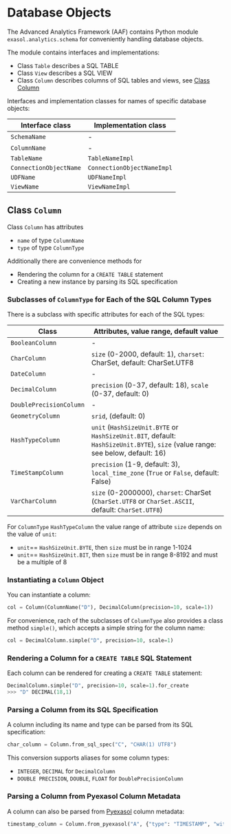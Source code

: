 # Database Objects

The Advanced Analytics Framework (AAF) contains Python module `exasol.analytics.schema` for conveniently handling database objects.

The module contains interfaces and implementations:

* Class `Table` describes a SQL TABLE
* Class `View` describes a SQL VIEW
* Class `Column` describes columns of SQL tables and views, see [Class Column](#class-column)

Interfaces and implementation classes for names of specific database objects:

| Interface class        | Implementation class       |
|------------------------|----------------------------|
| `SchemaName`           | -                          |
| `ColumnName`           | -                          |
| `TableName`            | `TableNameImpl`            |
| `ConnectionObjectName` | `ConnectionObjectNameImpl` |
| `UDFName`              | `UDFNameImpl`              |
| `ViewName`             | `ViewNameImpl`             |

## Class `Column`

Class `Column` has attributes
* `name` of type `ColumnName`
* `type` of type `ColumnType`

Additionally there are convenience methods for
* Rendering the column for a `CREATE TABLE` statement
* Creating a new instance by parsing its SQL specification

### Subclasses of `ColumnType` for Each of the SQL Column Types

There is a subclass with specific attributes for each of the SQL types:

| Class                   | Attributes, value range, default value |
|-------------------------|------------------------------------------------------------------------|
| `BooleanColumn`         | -                                                                      |
| `CharColumn`            | `size` (0-2000, default: 1), `charset`: CharSet, default: CharSet.UTF8 |
| `DateColumn`            | -                                                                      |
| `DecimalColumn`         | `precision` (0-37, default: 18), `scale` (0-37, default: 0)            |
| `DoublePrecisionColumn` | -                                                                      |
| `GeometryColumn`        | `srid`, (default: 0)                                                   |
| `HashTypeColumn`        | `unit` (`HashSizeUnit.BYTE` or `HashSizeUnit.BIT`, default: `HashSizeUnit.BYTE`), `size` (value range: see below, default: 16) |
| `TimeStampColumn`       | `precision` (1-9, default: 3), `local_time_zone` (`True` or `False`, default: False)      |
| `VarCharColumn`         | `size` (0-2000000), `charset`: CharSet (`CharSet.UTF8` or `CharSet.ASCII`, default: `CharSet.UTF8`) |

For `ColumnType` `HashTypeColumn` the value range of attribute `size` depends on the
value of `unit`:
* `unit`== `HashSizeUnit.BYTE`, then `size` must be in range 1-1024
* `unit`== `HashSizeUnit.BIT`, then `size` must be in range 8-8192 and must be a multiple of 8

### Instantiating a `Column` Object

You can instantiate a column:

```python
col = Column(ColumnName("D"), DecimalColumn(precision=10, scale=1))
```

For convenience, rach of the subclasses of `ColumnType` also provides a class method `simple()`, which accepts a simple string for the column name:

```python
col = DecimalColumn.simple("D", precision=10, scale=1)
```

### Rendering a Column for a `CREATE TABLE` SQL Statement

Each column can be rendered for creating a `CREATE TABLE` statement:
```python
DecimalColumn.simple("D", precision=10, scale=1).for_create
>>> "D" DECIMAL(18,1)
```

### Parsing a Column from its SQL Specification

A column including its name and type can be parsed from its SQL specification:

```python
char_column = Column.from_sql_spec("C", "CHAR(1) UTF8")
```

This conversion supports aliases for some column types:
* `INTEGER`, `DECIMAL` for `DecimalColumn`
* `DOUBLE PRECISION`, `DOUBLE`, `FLOAT` for `DoublePrecisionColumn`

### Parsing a Column from Pyexasol Column Metadata

A column can also be parsed from [Pyexasol](https://github.com/exasol/pyexasol) column metadata:

```python
timestamp_column = Column.from_pyexasol("A", {"type": "TIMESTAMP", "withLocalTimeZone": True})
```
